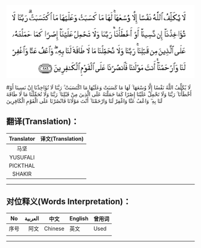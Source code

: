 ![002:286](images/002_286.gif)

#لَا يُكَلِّفُ اللَّهُ نَفْسًا إِلَّا وُسْعَهَا ۚ لَهَا مَا كَسَبَتْ وَعَلَيْهَا مَا اكْتَسَبَتْ ۗ رَبَّنَا لَا تُؤَاخِذْنَا إِنْ نَسِينَا أَوْ أَخْطَأْنَا ۚ رَبَّنَا وَلَا تَحْمِلْ عَلَيْنَا إِصْرًا كَمَا حَمَلْتَهُ عَلَى الَّذِينَ مِنْ قَبْلِنَا ۚ رَبَّنَا وَلَا تُحَمِّلْنَا مَا لَا طَاقَةَ لَنَا بِهِ ۖ وَاعْفُ عَنَّا وَاغْفِرْ لَنَا وَارْحَمْنَا ۚ أَنْتَ مَوْلَانَا فَانْصُرْنَا عَلَى الْقَوْمِ الْكَافِرِينَ 

## 

## 翻译(Translation)：

| Translator | 译文(Translation) |
| :--------: | ----------------- |
|    马坚    |                   |
|  YUSUFALI  |                   |
|  PICKTHAL  |                   |
|   SHAKIR   |                   |

---

## 对位释义(Words Interpretation)：

| No   | العربية | 中文    | English | 曾用词 |
| ---- | ------: | ------- | ------- | ------ |
| 序号 |    阿文 | Chinese | 英文    | Used   |
|      |         |         |         |        |

---
